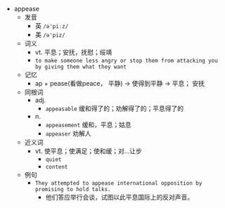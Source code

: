 - appease
  - 发音
    - 英 `/ə'piːz/`
    - 美 `/ə'piz/`
  - 词义
    - vt. 平息；安抚，抚慰；绥靖
    - `to make someone less angry or stop them from attacking you by giving them what they want`
  - 记忆
    - ap + pease(看做peace， 平静) → 使得到平静 → 平息； 安抚
  - 同根词
    - adj.
      - `appeasable` 缓和得了的；劝解得了的；平息得了的
    - n.
      - `appeasement` 缓和，平息；姑息
      - `appeaser` 劝解人
  - 近义词
    - vt. 使平息；使满足；使和缓；对…让步
      - `quiet`
      - `content`
  - 例句
    - `They attempted to appease international opposition by promising to hold talks.`
      - 他们答应举行会谈，试图以此平息国际上的反对声音。

